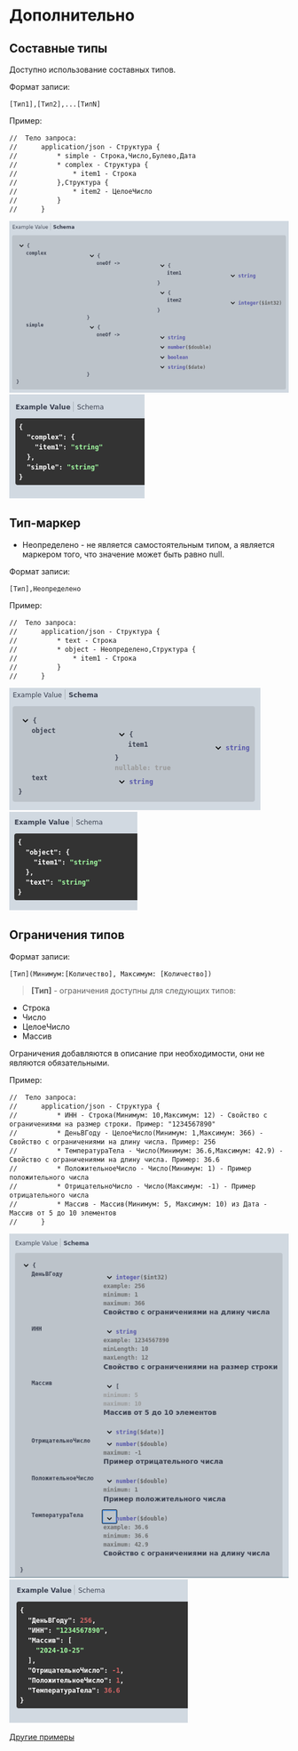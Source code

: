 # Дополнительно

## Составные типы

Доступно использование составных типов.

Формат записи:

```
[Тип1],[Тип2],...[ТипN]
```

Пример:
```bsl
//	Тело запроса:
//		application/json - Структура {
//			* simple - Строка,Число,Булево,Дата
//			* complex - Структура {
//				* item1 - Строка
//			},Структура {
//				* item2 - ЦелоеЧисло
//			}
//		}
```
![complex_type_schema](../images/complex_type_schema.png)  ![complex_type_example](../images/complex_type_example.png)


## Тип-маркер
 - Неопределено - не является самостоятельным типом, а является маркером того, что значение может быть равно null.

Формат записи:

```
[Тип],Неопределено
```
Пример:
```bsl
//	Тело запроса:
//		application/json - Структура {
//			* text - Строка
//			* object - Неопределено,Структура {
//				* item1 - Строка
//			}
//		}
```
![null_schema](../images/null_schema.png)  ![null_example](../images/null_example.png)

## Ограничения типов

Формат записи:

```
[Тип](Минимум:[Количество], Максимум: [Количество])
```
> **[Тип]** - ограничения доступны для следующих типов:

- Строка
- Число
- ЦелоеЧисло
- Массив

Ограничения добавляются в описание при необходимости, они не являются обязательными.

Пример:
```bsl
//	Тело запроса:
//		application/json - Структура {
//			* ИНН - Строка(Минимум: 10,Максимум: 12) - Свойство с ограничениями на размер строки. Пример: "1234567890"
//			* ДеньВГоду - ЦелоеЧисло(Минимум: 1,Максимум: 366) - Свойство с ограничениями на длину числа. Пример: 256
//			* ТемператураТела - Число(Минимум: 36.6,Максимум: 42.9) - Свойство с ограничениями на длину числа. Пример: 36.6
//			* ПоложительноеЧисло - Число(Минимум: 1) - Пример положительного числа
//			* ОтрицательноЧисло - Число(Максимум: -1) - Пример отрицательного числа
//			* Массив - Массив(Минимум: 5, Максимум: 10) из Дата - Массив от 5 до 10 элементов
//		}
```
![constraints_schema](../images/constraints_schema.png)  ![constraints](../images/constraints.png)


[Другие примеры](../../../examples/EDT/src/HTTPServices/Types/Module.bsl)
